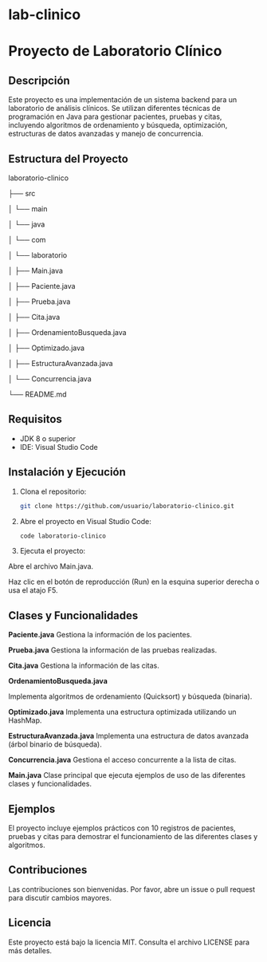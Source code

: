 # lab-clinico

# Proyecto de Laboratorio Clínico

## Descripción
Este proyecto es una implementación de un sistema backend para un laboratorio de análisis clínicos. Se utilizan diferentes técnicas de programación en Java para gestionar pacientes, pruebas y citas, incluyendo algoritmos de ordenamiento y búsqueda, optimización, estructuras de datos avanzadas y manejo de concurrencia.

## Estructura del Proyecto
laboratorio-clinico

├── src

│ └── main

│ └── java

│ └── com

│ └── laboratorio

│ ├── Main.java

│ ├── Paciente.java

│ ├── Prueba.java

│ ├── Cita.java

│ ├── OrdenamientoBusqueda.java

│ ├── Optimizado.java

│ ├── EstructuraAvanzada.java

│ └── Concurrencia.java

└── README.md


## Requisitos
- JDK 8 o superior
- IDE: Visual Studio Code

## Instalación y Ejecución

1. Clona el repositorio:
   ```sh
   git clone https://github.com/usuario/laboratorio-clinico.git

2. Abre el proyecto en Visual Studio Code:
   ```sh
   code laboratorio-clinico

3. Ejecuta el proyecto:

  Abre el archivo Main.java.

  Haz clic en el botón de reproducción (Run) en la esquina superior derecha o usa el atajo F5.

## Clases y Funcionalidades
  **Paciente.java**
  Gestiona la información de los pacientes.

  **Prueba.java**
  Gestiona la información de las pruebas realizadas.

  **Cita.java**
  Gestiona la información de las citas.

  **OrdenamientoBusqueda.java**

  Implementa algoritmos de ordenamiento (Quicksort) y búsqueda (binaria).

  **Optimizado.java**
  Implementa una estructura optimizada utilizando un HashMap.

  **EstructuraAvanzada.java**
  Implementa una estructura de datos avanzada (árbol binario de búsqueda).

**Concurrencia.java**
  Gestiona el acceso concurrente a la lista de citas.

**Main.java**
  Clase principal que ejecuta ejemplos de uso de las diferentes clases y funcionalidades.

## Ejemplos

El proyecto incluye ejemplos prácticos con 10 registros de pacientes, pruebas y citas para demostrar el funcionamiento de las diferentes clases y algoritmos.

## Contribuciones

Las contribuciones son bienvenidas. Por favor, abre un issue o pull request para discutir cambios mayores.

## Licencia

Este proyecto está bajo la licencia MIT. Consulta el archivo LICENSE para más detalles.
